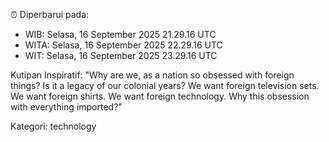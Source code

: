 ⏰ Diperbarui pada:
- WIB: Selasa, 16 September 2025 21.29.16 UTC
- WITA: Selasa, 16 September 2025 22.29.16 UTC
- WIT: Selasa, 16 September 2025 23.29.16 UTC

Kutipan Inspiratif:
"Why are we, as a nation so obsessed with foreign things? Is it a legacy of our colonial years? We want foreign television sets. We want foreign shirts. We want foreign technology. Why this obsession with everything imported?"


Kategori: technology

